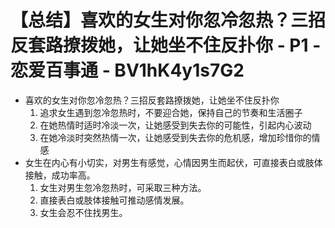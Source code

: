 # 【总结】喜欢的女生对你忽冷忽热？三招反套路撩拨她，让她坐不住反扑你 - P1 - 恋爱百事通 - BV1hK4y1s7G2

-   喜欢的女生对你忽冷忽热？三招反套路撩拨她，让她坐不住反扑你
    1.  追求女生遇到忽冷忽热时，不要迎合她，保持自己的节奏和生活圈子
    2.  在她热情时适时冷淡一次，让她感受到失去你的可能性，引起内心波动
    3.  在她冷淡时突然热情一次，让她感受到失去你的危机感，增加珍惜你的情感
-   女生在内心有小切实，对男生有感觉，心情因男生而起伏，可直接表白或肢体接触，成功率高。
    1.  女生对男生忽冷忽热时，可采取三种方法。
    2.  直接表白或肢体接触可推动感情发展。
    3.  女生会忍不住找男生。